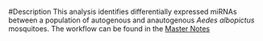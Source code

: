 #Description
This analysis identifies differentially expressed miRNAs between a population of autogenous and anautogenous _Aedes albopictus_ mosquitoes. The workflow can be found in the [Master Notes](https://github.com/mch246/autogenous-vs-anautogenous-miRNA-expression/blob/main/MasterNotes.md)
